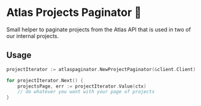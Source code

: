 # Atlas Projects Paginator 📃

Small helper to paginate projects from the Atlas API that is used in two of our internal projects.

## Usage

```go
projectIterator := atlaspaginator.NewProjectPaginator(&client.Client)

for projectIterator.Next() {
    projectsPage, err := projectIterator.Value(ctx)
    // do whatever you want with your page of projects
}
```
